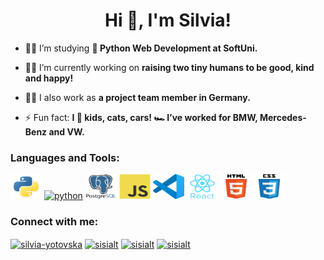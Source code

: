 <h1 align="center">Hi 👋, I'm Silvia!</h1>

- 👩‍💻 I’m studying **🐍 Python Web Development at SoftUni.**

- 🦸‍♀️ I’m currently working on **raising two tiny humans to be good, kind and happy!**

- 👩‍💼 I also work as **a project team member in Germany.**

- ⚡ Fun fact:  **I 💙 kids, cats, cars! 🏎️ I’ve worked for BMW, Mercedes-Benz and VW.**

<h3 align="left">Languages and Tools:</h3>
<p align="left">
  <a href="https://www.python.org" target="_blank"><img src="https://raw.githubusercontent.com/devicons/devicon/master/icons/python/python-original.svg" alt="python" height="40" width="50" /></a>
  <a href="https://www.jetbrains.com/pycharm/" target="_blank"><img src="https://upload.wikimedia.org/wikipedia/commons/1/1d/PyCharm_Icon.svg" alt="python" style="padding-right: 10" height="40" width="50" /></a>
  <a href="https://www.postgresql.org" target="_blank"><img src="https://raw.githubusercontent.com/devicons/devicon/master/icons/postgresql/postgresql-original-wordmark.svg" alt="postgresql" width="50" height="40"/></a>
  <a href="https://developer.mozilla.org/en-US/docs/Web/JavaScript" target="_blank" rel="noreferrer"><img src="https://raw.githubusercontent.com/devicons/devicon/master/icons/javascript/javascript-original.svg" alt="javascript" width="50" height="40"/></a>
  <a href="https://code.visualstudio.com/" target="_blank" rel="noreferrer"><img src="https://github.com/devicons/devicon/blob/v2.14.0/icons/vscode/vscode-original.svg" alt="vscode"  width="50" height="40"/></a>
  <a href="https://reactjs.org/" target="_blank" rel="noreferrer"> <img src="https://raw.githubusercontent.com/devicons/devicon/master/icons/react/react-original-wordmark.svg" alt="react" width="50" height="40"/></a>
  <a href="https://www.w3.org/html/" target="_blank" rel="noreferrer"><img src="https://raw.githubusercontent.com/devicons/devicon/master/icons/html5/html5-original-wordmark.svg" alt="html5" width="50" height="40"/></a>
  <a href="https://www.w3schools.com/css/" target="_blank" rel="noreferrer"><img src="https://raw.githubusercontent.com/devicons/devicon/master/icons/css3/css3-original-wordmark.svg" alt="css3" width="50" height="40"/></a>
</p>

<h3 align="left">Connect with me:</h3>
<p align="left"> 
  <a href="https://linkedin.com/in/silvia-yotovska" target="_blank"><img align="center" src="https://raw.githubusercontent.com/rahuldkjain/github-profile-readme-generator/master/src/images/icons/Social/linked-in-alt.svg" alt="silvia-yotovska" height="30" width="50" /></a>
  <a href="https://www.xing.com/profile/Silvia_Yotovska" target="_blank"><img align="center" src="https://upload.wikimedia.org/wikipedia/commons/b/b4/Xing_logo.svg" alt="sisialt" height="30" width="50" /></a>
  <a href="https://fb.com/silvia.altanska" target="_blank"><img align="center" src="https://raw.githubusercontent.com/rahuldkjain/github-profile-readme-generator/master/src/images/icons/Social/facebook.svg" alt="sisialt" height="30" width="50" /></a>
  <a href="mailto:silvia.altanska@gmail.com" target="_blank"><img align="center" src="https://upload.wikimedia.org/wikipedia/commons/7/7e/Gmail_icon_%282020%29.svg" alt="sisialt" height="30" width="50" /></a>
</p>
